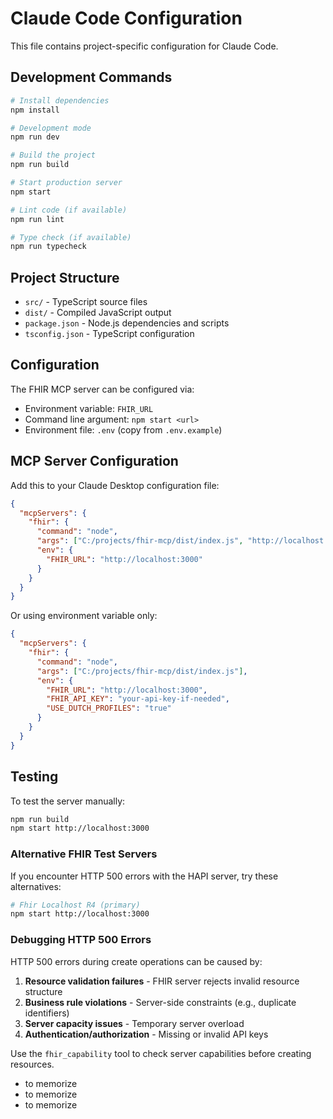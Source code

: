 # Claude Code Configuration

This file contains project-specific configuration for Claude Code.

## Development Commands

```bash
# Install dependencies
npm install

# Development mode
npm run dev

# Build the project
npm run build

# Start production server
npm start

# Lint code (if available)
npm run lint

# Type check (if available)  
npm run typecheck
```

## Project Structure

- `src/` - TypeScript source files
- `dist/` - Compiled JavaScript output
- `package.json` - Node.js dependencies and scripts
- `tsconfig.json` - TypeScript configuration

## Configuration

The FHIR MCP server can be configured via:
- Environment variable: `FHIR_URL`
- Command line argument: `npm start <url>`
- Environment file: `.env` (copy from `.env.example`)

## MCP Server Configuration

Add this to your Claude Desktop configuration file:

```json
{
  "mcpServers": {
    "fhir": {
      "command": "node",
      "args": ["C:/projects/fhir-mcp/dist/index.js", "http://localhost:3000"],
      "env": {
        "FHIR_URL": "http://localhost:3000"
      }
    }
  }
}
```

Or using environment variable only:
```json
{
  "mcpServers": {
    "fhir": {
      "command": "node",
      "args": ["C:/projects/fhir-mcp/dist/index.js"],
      "env": {
        "FHIR_URL": "http://localhost:3000",
        "FHIR_API_KEY": "your-api-key-if-needed",
        "USE_DUTCH_PROFILES": "true"
      }
    }
  }
}
```

## Testing

To test the server manually:
```bash
npm run build
npm start http://localhost:3000
```

### Alternative FHIR Test Servers

If you encounter HTTP 500 errors with the HAPI server, try these alternatives:

```bash
# Fhir Localhost R4 (primary)
npm start http://localhost:3000
```

### Debugging HTTP 500 Errors

HTTP 500 errors during create operations can be caused by:
1. **Resource validation failures** - FHIR server rejects invalid resource structure
2. **Business rule violations** - Server-side constraints (e.g., duplicate identifiers)
3. **Server capacity issues** - Temporary server overload
4. **Authentication/authorization** - Missing or invalid API keys

Use the `fhir_capability` tool to check server capabilities before creating resources.
- to memorize
- to memorize
- to memorize